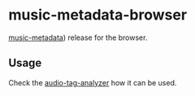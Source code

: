 # music-metadata-browser

[music-metadata](https://github.com/Borewit/music-metadata)) release for the browser.

## Usage

Check the [audio-tag-analyzer](https://github.com/Borewit/audio-tag-analyzer) how it can be used.



